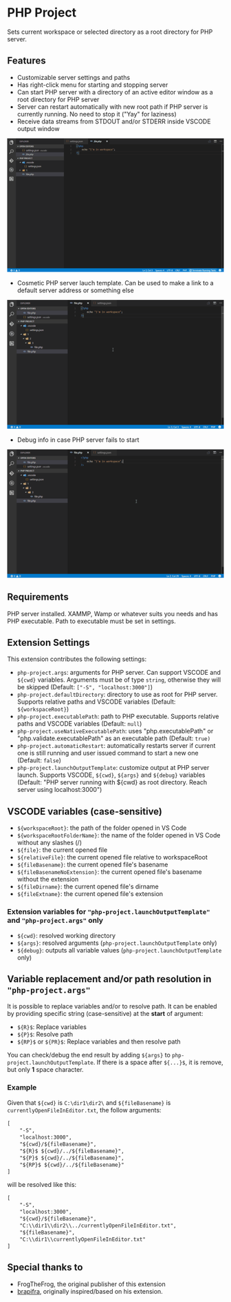 # PHP Project

Sets current workspace or selected directory as a root directory for PHP server.

## Features

* Customizable server settings and paths
* Has right-click menu for starting and stopping server
* Can start PHP server with a directory of an active editor window as a root directory for PHP server
* Server can restart automatically with new root path if PHP server is currently running. No need to stop it ("Yay" for laziness)
* Receive data streams from STDOUT and/or STDERR inside VSCODE output window

![demo](images/demo.gif)

* Cosmetic PHP server lauch template. Can be used to make a link to a default server address or something else

![templateLaunch](images/templateLaunch.gif)

* Debug info in case PHP server fails to start

![debug](images/debug.gif)

## Requirements

PHP server installed. XAMMP, Wamp or whatever suits you needs and has PHP executable. Path to executable must be set in settings.

## Extension Settings

This extension contributes the following settings:

* `php-project.args`: arguments for PHP server. Can support VSCODE and `${cwd}` variables. Arguments must be of type `string`, otherwise they will be skipped (Default: `["-S", "localhost:3000"]`)
* `php-project.defaultDirectory`: directory to use as root for PHP server. Supports relative paths and VSCODE variables (Default: `${workspaceRoot}`)
* `php-project.executablePath`: path to PHP executable. Supports relative paths and VSCODE variables (Default: `null`)
* `php-project.useNativeExecutablePath`: uses "php.executablePath" or "php.validate.executablePath" as an executable path (Default: `true)`
* `php-project.automaticRestart`: automatically restarts server if current one is still running and user issued command to start a new one (Default: `false`)
* `php-project.launchOutputTemplate`: customize output at PHP server launch. Supports VSCODE, `${cwd}`, `${args}` and `${debug}` variables (Default: "PHP server running with ${cwd} as root directory. Reach server using localhost:3000")

## VSCODE variables (case-sensitive)

* `${workspaceRoot}`: the path of the folder opened in VS Code
* `${workspaceRootFolderName}`: the name of the folder opened in VS Code without any slashes (/)
* `${file}`: the current opened file
* `${relativeFile}`: the current opened file relative to workspaceRoot
* `${fileBasename}`: the current opened file's basename
* `${fileBasenameNoExtension}`: the current opened file's basename without the extension
* `${fileDirname}`: the current opened file's dirname
* `${fileExtname}`: the current opened file's extension

### Extension variables for `"php-project.launchOutputTemplate"` and `"php-project.args"` only

* `${cwd}`: resolved working directory
* `${args}`: resolved arguments (`php-project.launchOutputTemplate` only)
* `${debug}`: outputs all variable values (`php-project.launchOutputTemplate` only)

## Variable replacement and/or path resolution in `"php-project.args"`

It is possible to replace variables and/or to resolve path. It can be enabled by providing specific string (case-sensitive) at the **start** of argument:
* `${R}$`: Replace variables
* `${P}$`: Resolve path
* `${RP}$` or `${PR}$`: Replace variables and then resolve path

You can check/debug the end result by adding `${args}` to `php-project.launchOutputTemplate`. If there is a space after `${...}$`, it is remove, but only **1** space character.

### Example

Given that `${cwd}` is `C:\dir1\dir2\` and `${fileBasename}` is `currentlyOpenFileInEditor.txt`, the follow arguments:

```
[
    "-S",
    "localhost:3000",
    "${cwd}/${fileBasename}",
    "${R}$ ${cwd}/../${fileBasename}",
    "${P}$ ${cwd}/../${fileBasename}",
    "${RP}$ ${cwd}/../${fileBasename}"
]
```

will be resolved like this:

```
[
    "-S",
    "localhost:3000",
    "${cwd}/${fileBasename}",
    "C:\\dir1\\dir2\\../currentlyOpenFileInEditor.txt",
    "${fileBasename}",
    "C:\\dir1\\currentlyOpenFileInEditor.txt"
]
```

## Special thanks to

* FrogTheFrog, the original publisher of this extension
* [brapifra](http://github.com/brapifra), originally inspired/based on his extension.